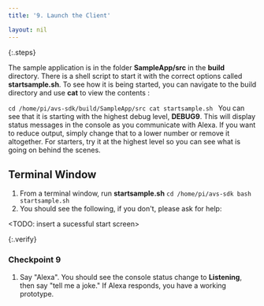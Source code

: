 ```yaml
---
title: '9. Launch the Client'

layout: nil
---
```


{:.steps}

The sample application is in the folder **SampleApp/src** in the **build** directory. There is a shell script to start it with the correct options called **startsample.sh**. To see how it is being started, you can navigate to the build directory and use **cat** to view the contents :

`cd /home/pi/avs-sdk/build/SampleApp/src
cat startsample.sh
`
You can see that it is starting with the highest debug level, **DEBUG9**.  This will display status messages in the console as you communicate with Alexa.  If you want to reduce output, simply change that to a lower number or remove it altogether. For starters, try it at the highest level so you can see what is going on behind the scenes.

## Terminal Window

1. From a terminal window, run **startsample.sh**
`cd /home/pi/avs-sdk
bash startsample.sh`
2. You should see the following, if you don't, please ask for help:

<TODO: insert a sucessful start screen>

{:.verify}

### Checkpoint 9

1. Say "Alexa". You should see the console status change to **Listening**, then say "tell me a joke." If Alexa responds, you have a working prototype.
